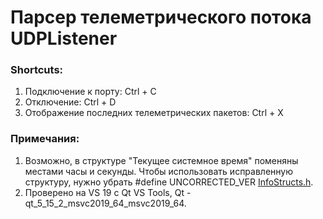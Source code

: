 # Парсер телеметрического потока UDPListener

### Shortcuts:
1. Подключение к порту: Ctrl + C
2. Отключение: Ctrl + D
3. Отображение последних телеметрических пакетов: Ctrl + X

### Примечания:
1. Возможно, в структуре "Текущее системное время" поменяны местами часы и секунды. Чтобы использовать исправленную структуру, нужно убрать #define UNCORRECTED_VER [InfoStructs.h](https://github.com/ulanich/UDPListener/blob/main/InfoStructs.h).
2. Проверено на VS 19 с Qt VS Tools, Qt - qt_5_15_2_msvc2019_64_msvc2019_64.